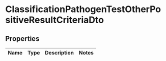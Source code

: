# ClassificationPathogenTestOtherPositiveResultCriteriaDto

## Properties

| Name | Type | Description | Notes |
| ---- | ---- | ----------- | ----- |

